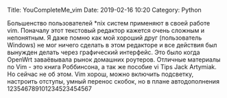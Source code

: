 Title: YouCompleteMe_vim
Date: 2019-02-16 10:20
Category: Python

Большенство пользователей *nix систем применяют в своей работе vim.
Поначалу этот текстовый редактор кажется очень сложным и непонятным.
Я даже помню как мой хороший друг (пользователь Windows) не мог ничего
сделать в этом редакторе и все действия был вынужден делать через
графический интерфейс. Это было когда OpenWrt заваёвывала рынок
домашних роутеров. Отличные материалы по Vim - это книга Роббинсона, а
так же пособие vi Tips Jack Artymiak.
Но сейчас не об этом. Vim хорош, можно включить подсветку, настроить
отступы, умный перенос скобок, но в плане автодополнения 123546789101234523454567